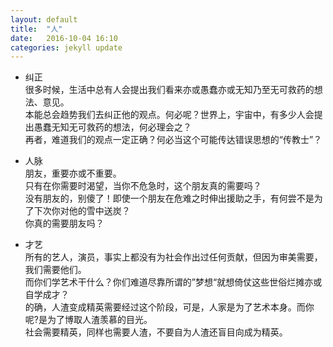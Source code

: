 ```yaml
---
layout: default
title:  "人"
date:   2016-10-04 16:10
categories: jekyll update
---
```

- 纠正  
很多时候，生活中总有人会提出我们看来亦或愚蠢亦或无知乃至无可救药的想法、意见。  
本能总会趋势我们去纠正他的观点。何必呢？世界上，宇宙中，有多少人会提出愚蠢无知无可救药的想法，何必理会之？  
再者，难道我们的观点一定正确？何必当这个可能传达错误思想的“传教士”？  

- 人脉  
朋友，重要亦或不重要。  
只有在你需要时渴望，当你不危急时，这个朋友真的需要吗？  
没有朋友的，别傻了！即使一个朋友在危难之时伸出援助之手，有何尝不是为了下次你对他的雪中送炭？  
你真的需要朋友吗？  

- 才艺  
所有的艺人，演员，事实上都没有为社会作出过任何贡献，但因为审美需要，我们需要他们。  
而你们学艺术干什么？你们难道尽靠所谓的”梦想“就想倚仗这些世俗烂摊亦或自学成才？  
的确，人渣变成精英需要经过这个阶段，可是，人家是为了艺术本身。而你呢?是为了博取人渣羡慕的目光。  
社会需要精英，同样也需要人渣，不要自为人渣还盲目向成为精英。  



